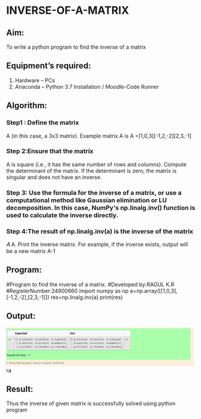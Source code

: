 # INVERSE-OF-A-MATRIX
## Aim:
To write a python program to find the inverse of a matrix
## Equipment’s required:
1. 	Hardware – PCs
2. 	Anaconda – Python 3.7 Installation / Moodle-Code Runner
## Algorithm:
### Step1 : Define the matrix 
A (in this case, a 3x3 matrix).
Example matrix A is 
A = ​[1,0,3][-1,2,-2][2,3,-1]
### Step 2:Ensure that the matrix 
A is square (i.e., it has the same number of rows and columns).
Compute the determinant of the matrix. If the determinant is zero, the matrix is singular and does not have an inverse.
### Step 3: Use the formula for the inverse of a matrix, or use a computational method like Gaussian elimination or LU decomposition. In this case, NumPy's np.linalg.inv() function is used to calculate the inverse directly.
### Step 4:The result of np.linalg.inv(a) is the inverse of the matrix 
𝐴
A. Print the inverse matrix.
For example, if the inverse exists, output will be a new matrix A-1
## Program:
#Program to find the inverse of a matrix.
#Developed by:RAGUL K.R 
#RegisterNumber:24900660
import numpy as np
a=np.array([[1,0,3],[-1,2,-2],[2,3,-1]])
res=np.linalg.inv(a)
print(res)

## Output:
![alt text](image.png)ra

## Result:

Thus the inverse of given matrix is successfully solved using python program

